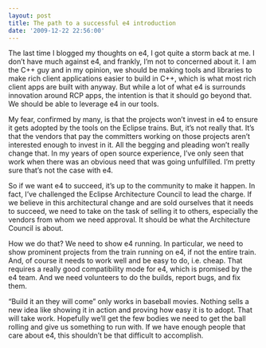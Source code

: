 ```yaml
---
layout: post
title: The path to a successful e4 introduction
date: '2009-12-22 22:56:00'
---
```



The last time I blogged my thoughts on e4, I got quite a storm back at me. I don’t have much against e4, and frankly, I’m not to concerned about it. I am the C++ guy and in my opinion, we should be making tools and libraries to make rich client applications easier to build in C++, which is what most rich client apps are built with anyway. But while a lot of what e4 is surrounds innovation around RCP apps, the intention is that it should go beyond that. We should be able to leverage e4 in our tools.

My fear, confirmed by many, is that the projects won’t invest in e4 to ensure it gets adopted by the tools on the Eclipse trains. But, it’s not really that. It’s that the vendors that pay the committers working on those projects aren’t interested enough to invest in it. All the begging and pleading won’t really change that. In my years of open source experience, I’ve only seen that work when there was an obvious need that was going unfulfilled. I’m pretty sure that’s not the case with e4.

So if we want e4 to succeed, it’s up to the community to make it happen. In fact, I’ve challenged the Eclipse Architecture Council to lead the charge. If we believe in this architectural change and are sold ourselves that it needs to succeed, we need to take on the task of selling it to others, especially the vendors from whom we need approval. It should be what the Architecture Council is about.

How we do that? We need to show e4 running. In particular, we need to show prominent projects from the train running on e4, if not the entire train. And, of course it needs to work well and be easy to do, i.e. cheap. That requires a really good compatibility mode for e4, which is promised by the e4 team. And we need volunteers to do the builds, report bugs, and fix them.

“Build it an they will come” only works in baseball movies. Nothing sells a new idea like showing it in action and proving how easy it is to adopt. That will take work. Hopefully we’ll get the few bodies we need to get the ball rolling and give us something to run with. If we have enough people that care about e4, this shouldn’t be that difficult to accomplish.


